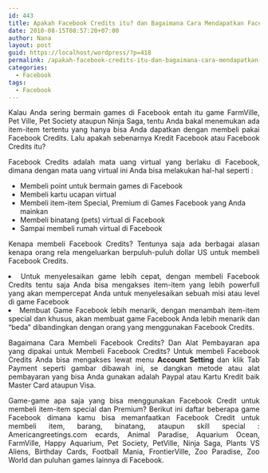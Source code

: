 ```yaml
---
id: 443
title: Apakah Facebook Credits itu? dan Bagaimana Cara Mendapatkan Facebook Credits?
date: 2010-08-15T08:57:20+07:00
author: Nana
layout: post
guid: https://localhost/wordpress/?p=418
permalink: /apakah-facebook-credits-itu-dan-bagaimana-cara-mendapatkan-facebook-credits/
categories:
  - Facebook
tags:
  - Facebook
---
```

<p style="text-align: justify;">
  Kalau Anda sering bermain games di Facebook entah itu game FarmVille, Pet Ville, Pet Society ataupun Ninja Saga, tentu Anda bakal menemukan ada item-item tertentu yang hanya bisa Anda dapatkan dengan membeli pakai Facebook Credits. Lalu apakah sebenarnya Kredit Facebook atau Facebook Credits itu?
</p>

<p style="text-align: justify;">
  Facebook Credits adalah mata uang virtual yang berlaku di Facebook, dimana dengan mata uang virtual ini Anda bisa melakukan hal-hal seperti :
</p>

  * Membeli point untuk bermain games di Facebook
  * Membeli kartu ucapan virtual
  * Membeli item-item Special, Premium di Games Facebook yang Anda mainkan 
  * Membeli binatang (pets) virtual di Facebook
  * Sampai membeli rumah virtual di Facebook 

<p style="text-align: justify;">
  Kenapa membeli Facebook Credits? Tentunya saja ada berbagai alasan kenapa orang rela mengeluarkan berpuluh-puluh dollar US untuk membeli Facebook Credits.
</p>

<li style="text-align: justify;">
  Untuk menyelesaikan game lebih cepat, dengan membeli Facebook Credits tentu saja Anda bisa mengakses item-item yang lebih powerfull yang akan mempercepat Anda untuk menyelesaikan sebuah misi atau level di game Facebook
</li>
<li style="text-align: justify;">
  Membuat Game Facebook lebih menarik, dengan menambah item-item special dan khusus, akan membuat game Facebook Anda lebih menarik dan “beda” dibandingkan dengan orang yang menggunakan Facebook Credits.
</li>

<p style="text-align: justify;">
  Bagaimana Cara Membeli Facebook Credits? Dan Alat Pembayaran apa yang dipakai untuk Membeli Facebook Credits? Untuk membeli Facebook Credits Anda bisa mengakses lewat menu <strong>Account Setting </strong> dan klik Tab Payment seperti gambar dibawah ini, se dangkan metode atau alat pembayaran yang bisa Anda gunakan adalah Paypal atau Kartu Kredit baik Master Card ataupun Visa.
</p>

<p style="text-align: justify;">
  Game-game apa saja yang bisa menggunakan Facebook Credit untuk membeli item-item special dan Premium? Berikut ini daftar beberapa game Facebook dimana kamu bisa memanfaatkan Facebook Credit untuk membeli item, barang, binatang, ataupun skill special : Americangreetings.com ecards, Animal Paradise, Aquarium Ocean, FarmVille, Happy Aquarium, Pet Society, PetVille, Ninja Saga, Plants VS Aliens, Birthday Cards, Football Mania, FrontierVille, Zoo Paradise, Zoo World dan puluhan games lainnya di Facebook.
</p>